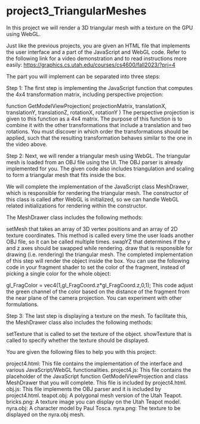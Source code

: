 # project3_TriangularMeshes
In this project we will render a 3D triangular mesh with a texture on the GPU using WebGL.

Just like the previous projects, you are given an HTML file that implements the user interface and a part of the JavaScript and WebGL code.
Refer to the following link for a video demonstration and to read instructions more easily: https://graphics.cs.utah.edu/courses/cs4600/fall2023/?prj=4

The part you will implement can be separated into three steps:

Step 1:
The first step is implementing the JavaScript function that computes the 4x4 transformation matrix, including perspective projection:

function GetModelViewProjection( projectionMatrix, translationX, translationY, translationZ, rotationX, rotationY )
The perspective projection is given to this function as a 4x4 matrix. The purpose of this function is to combine it with the other transformations that include a translation and two rotations. You must discover in which order the transformations should be applied, such that the resulting transformation behaves similar to the one in the video above.


Step 2:
Next, we will render a triangular mesh using WebGL. The triangular mesh is loaded from an OBJ file using the UI. The OBJ parser is already implemented for you. The given code also includes triangulation and scaling to form a triangular mesh that fits inside the box.

We will complete the implementation of the JavaScript class MeshDrawer, which is responsible for rendering the triangular mesh. The constructor of this class is called after WebGL is initialized, so we can handle WebGL related initializations for rendering within the constructor.

The MeshDrawer class includes the following methods:

setMesh that takes an array of 3D vertex positions and an array of 2D texture coordinates. This method is called every time the user loads another OBJ file, so it can be called multiple times.
swapYZ that determines if the y and z axes should be swapped while rendering.
draw that is responsible for drawing (i.e. rendering) the triangular mesh.
The completed implementation of this step will render the object inside the box. You can use the following code in your fragment shader to set the color of the fragment, instead of picking a single color for the whole object:

gl_FragColor = vec4(1,gl_FragCoord.z*gl_FragCoord.z,0,1);
This code adjust the green channel of the color based on the distance of the fragment from the near plane of the camera projection. You can experiment with other formulations.


Step 3:
The last step is displaying a texture on the mesh. To facilitate this, the MeshDrawer class also includes the following methods:

setTexture that is called to set the texture of the object.
showTexture that is called to specify whether the texture should be displayed.

You are given the following files to help you with this project:

project4.html: This file contains the implementation of the interface and various JavaScript/WebGL functionalities.
project4.js: This file contains the placeholder of the JavaScript function GetModelViewProjection and class MeshDrawer that you will complete. This file is included by project4.html.
obj.js: This file implements the OBJ parser and it is included by project4.html.
teapot.obj: A polygonal mesh version of the Utah Teapot.
bricks.png: A texture image you can display on the Utah Teapot model.
nyra.obj: A character model by Paul Tosca.
nyra.png: The texture to be displayed on the nyra.obj mesh.